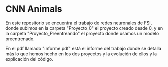 ﻿# CNN Animals
En este repositorio se encuentra el trabajo de redes neuronales de FSI, donde subimos en la carpeta "Proyecto_0" el proyecto creado desde 0, y en la carpeta "Proyecto_Preentreando" el proyecto donde usamos un modelo preentrenado.

En el pdf llamado "Informe.pdf" está el informe del trabajo donde se detalla más lo que hemos hecho en los dos proyectos y la evolución de ellos y la explicación del código.
